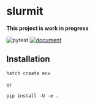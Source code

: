 # slurmit

**This project is work in progress**

![pytest](https://github.com/moskomule/slurmit/workflows/pytest/badge.svg)
[![document](https://img.shields.io/static/v1?label=doc&message=slurmit&color=blue)](https://moskomule.github.io/slurmit)

## Installation

```
hatch create env
```

or

```
pip install -U -e .
```